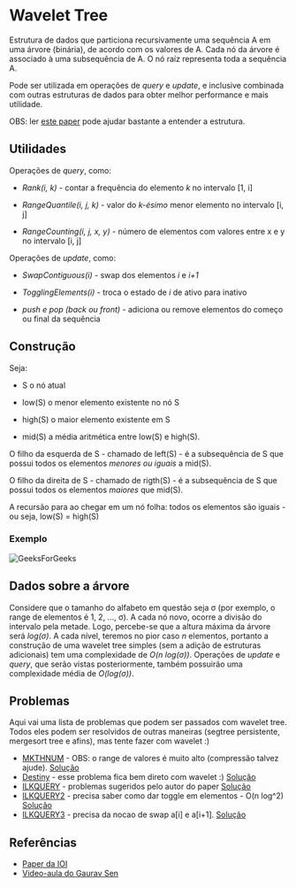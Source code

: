 # Wavelet Tree

Estrutura de dados que particiona recursivamente uma sequência A em uma árvore (binária), de acordo com os valores de A. Cada nó da árvore é associado à uma subsequência de A. O nó raíz representa toda a sequência A.

Pode ser utilizada em operações de *query* e *update*, e inclusive combinada com outras estruturas de dados para obter melhor performance e mais utilidade.

OBS: ler [este paper](https://users.dcc.uchile.cl/~jperez/papers/ioiconf16.pdf) pode ajudar bastante a entender a estrutura.

## Utilidades

Operações de *query*, como:

- *Rank(i, k)* - contar a frequência do elemento *k* no intervalo [1, i]

- *RangeQuantile(i, j, k)* - valor do *k-ésimo* menor elemento no intervalo [i, j]

- *RangeCounting(i, j, x, y)* - número de elementos com valores entre x e y no intervalo [i, j]

Operações de *update*, como:

- *SwapContiguous(i)* - swap dos elementos *i* e *i+1*

- *TogglingElements(i)* - troca o estado de *i* de ativo para inativo

- *push e pop (back ou front)* - adiciona ou remove elementos do começo ou final da sequência

## Construção

Seja:

- S o nó atual

- low(S) o menor elemento existente no nó S

- high(S) o maior elemento existente em S

- mid(S) a média aritmética entre low(S) e high(S).

O filho da esquerda de S - chamado de left(S) - é a subsequência de S que possui todos os elementos *menores ou iguais* a mid(S).

O filho da direita de S - chamado de rigth(S) - é a subsequência de S que possui todos os elementos *maiores* que mid(S).

A recursão para ao chegar em um nó folha: todos os elementos são iguais - ou seja, low(S) = high(S)

### Exemplo

![GeeksForGeeks](https://cdncontribute.geeksforgeeks.org/wp-content/uploads/Wavelet_Tress-1.png)

## Dados sobre a árvore

Considere que o tamanho do alfabeto em questão seja σ (por exemplo, o range de elementos é 1, 2, ..., σ). A cada nó novo, ocorre a divisão do intervalo pela metade. Logo, percebe-se que a altura máxima da árvore será *log(σ)*. A cada nível, teremos no pior caso *n* elementos, portanto a construção de uma wavelet tree simples (sem a adição de estruturas adicionais) tem uma complexidade de *O(n log(σ))*. Operações de *update* e *query*, que serão vistas posteriormente, também possuirão uma complexidade média de *O(log(σ))*.

## Problemas

Aqui vai uma lista de problemas que podem ser passados com wavelet tree. Todos eles podem ser resolvidos de outras maneiras (segtree persistente, mergesort tree e afins), mas tente fazer com wavelet :)

- [MKTHNUM](https://www.spoj.com/problems/MKTHNUM/) - OBS: o range de valores é muito alto (compressão talvez ajude). [Solução](https://ideone.com/sLdGYQ)
- [Destiny](https://codeforces.com/contest/840/problem/D) - esse problema fica bem direto com wavelet :) [Solução](https://codeforces.com/contest/840/submission/60193131)
- [ILKQUERY](https://www.spoj.com/problems/ILKQUERY/) - problemas sugeridos pelo autor do paper [Solução](https://ideone.com/VJtUTO)
- [ILKQUERY2](https://www.spoj.com/problems/ILKQUERY2/) - precisa saber como dar toggle em elementos - O(n log^2) [Solução](https://ideone.com/M6uwpr)
- [ILKQUERY3](https://www.spoj.com/problems/ILKQUERYIII/) - precisa da nocao de swap a[i] e a[i+1]. [Solução](https://ideone.com/BDDrk3)

## Referências

- [Paper da IOI](https://users.dcc.uchile.cl/~jperez/papers/ioiconf16.pdf)
- [Video-aula do Gaurav Sen](https://www.youtube.com/watch?v=CybAgVF-MMc)